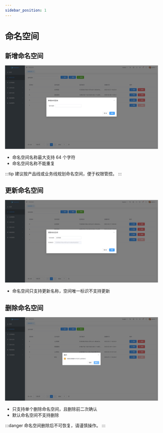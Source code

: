 ```yaml
---
sidebar_position: 1
---
```


# 命名空间

## 新增命名空间

![Add](assets/namespace/add.png)

- 命名空间名称最大支持 64 个字符
- 命名空间名称不能重复

:::tip
建议按产品线或业务线规划命名空间，便于权限管控。
:::

## 更新命名空间

![Update](assets/namespace/update.png)

- 命名空间只支持更新名称，空间唯一标识不支持更新

## 删除命名空间

![Delete](assets/namespace/delete.png)

- 只支持单个删除命名空间，且删除前二次确认
- 默认命名空间不支持删除

:::danger
命名空间删除后不可恢复，请谨慎操作。
:::